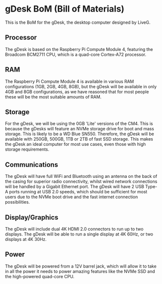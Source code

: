 # gDesk BoM (Bill of Materials)
This is the BoM for the gDesk, the desktop computer designed by LiveG.
## Processor
The gDesk is based on the Raspberry Pi Compute Module 4, featuring the Broadcom BCM2711 CPU, which is a quad-core Cortex-A72 processor.
## RAM
The Raspberry Pi Compute Module 4 is available in various RAM configurations (1GB, 2GB, 4GB, 8GB), but the gDesk will be available in only 4GB and 8GB configurations, as we have reasoned that for most people these will be the most suitable amounts of RAM.
## Storage
For the gDesk, we will be using the 0GB 'Lite' versions of the CM4. This is because the gDesks will feature an NVMe storage drive for boot and mass storage. This is likely to be a WD Blue SN550. Therefore, the gDesk will be available with 250GB, 500GB, 1TB or 2TB of fast SSD storage. This makes the gDesk an ideal computer for most use cases, even those with high storage requirements.
## Communications
The gDesk will have full WiFi and Bluetooth using an antenna on the back of the casing for superior radio connectivity, whilst wired network connections will be handled by a Gigabit Ethernet port. The gDesk will have 2 USB Type-A ports running at USB 2.0 speeds, which should be sufficient for most users due to the NVMe boot drive and the fast internet connection possibilities.
## Display/Graphics
The gDesk will include dual 4K HDMI 2.0 connectors to run up to two displays. The gDesk will be able to run a single display at 4K 60Hz, or two displays at 4K 30Hz.
## Power
The gDesk will be powered from a 12V barrel jack, which will allow it to take in all the power it needs to power amazing features like the NVMe SSD and the high-powered quad-core CPU.
